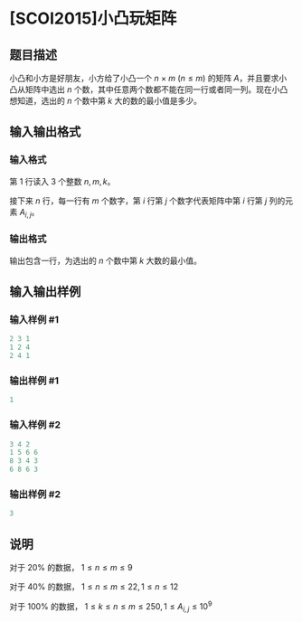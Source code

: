 # [SCOI2015]小凸玩矩阵

## 题目描述

小凸和小方是好朋友，小方给了小凸一个 $n$ × $m$ $(n \leq m)$ 的矩阵 $A$，并且要求小凸从矩阵中选出 $n$ 个数，其中任意两个数都不能在同一行或者同一列。现在小凸想知道，选出的 $n$ 个数中第 $k$ 大的数的最小值是多少。

## 输入输出格式

### 输入格式

第 $1$ 行读入 $3$ 个整数 $n, m, k$。

接下来 $n$ 行，每一行有 $m$ 个数字，第 $i$ 行第 $j$ 个数字代表矩阵中第 $i$ 行第 $j$ 列的元素 $A_{i,j}$。

### 输出格式

输出包含一行，为选出的 $n$ 个数中第 $k$ 大数的最小值。

## 输入输出样例

### 输入样例 #1

```cpp
2 3 1
1 2 4
2 4 1
```


### 输出样例 #1

```cpp
1
```


### 输入样例 #2

```cpp
3 4 2
1 5 6 6
8 3 4 3
6 8 6 3
```


### 输出样例 #2

```cpp
3
```


## 说明

对于 $20$% 的数据， $1 \leq n \leq m \leq 9$

对于 $40$% 的数据， $1 \leq n \leq m \leq 22, 1 \leq n \leq 12$

对于 $100$% 的数据， $1 \leq k \leq n \leq m \leq 250, 1 \leq A_{i,j} \leq 10^9$

